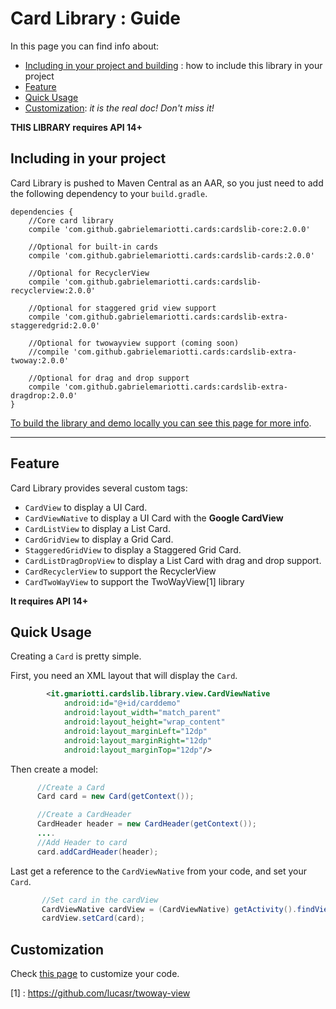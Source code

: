 # Card Library : Guide

In this page you can find info about:

* [Including in your project and building](#including-in-your-project) : how to include this library in your project
* [Feature](#feature) 
* [Quick Usage](#quick-usage)
* [Customization](/doc/CUSTOMIZATION.md): *it is the real doc! Don't miss it!*

**THIS LIBRARY requires API 14+**


## Including in your project

Card Library is pushed to Maven Central as an AAR, so you just need to add the following dependency to your `build.gradle`.

    dependencies {
        //Core card library
        compile 'com.github.gabrielemariotti.cards:cardslib-core:2.0.0'
        
        //Optional for built-in cards
        compile 'com.github.gabrielemariotti.cards:cardslib-cards:2.0.0'
                
        //Optional for RecyclerView
        compile 'com.github.gabrielemariotti.cards:cardslib-recyclerview:2.0.0'  
          
        //Optional for staggered grid view support
        compile 'com.github.gabrielemariotti.cards:cardslib-extra-staggeredgrid:2.0.0'       
         
        //Optional for twowayview support (coming soon)
        //compile 'com.github.gabrielemariotti.cards:cardslib-extra-twoway:2.0.0'     
           
        //Optional for drag and drop support
        compile 'com.github.gabrielemariotti.cards:cardslib-extra-dragdrop:2.0.0'    
    }


[To build the library and demo locally you can see this page for more info](https://github.com/gabrielemariotti/cardslib/tree/master/doc/BUILD.md).

---

## Feature

Card Library provides several custom tags:

*  `CardView` to display a UI Card.
*  `CardViewNative` to display a UI Card with the **Google CardView**
*  `CardListView` to display a List Card.
*  `CardGridView` to display a Grid Card.
*  `StaggeredGridView` to display a Staggered Grid Card.
*  `CardListDragDropView` to display a List Card with drag and drop support.
*  `CardRecyclerView` to support the RecyclerView
*  `CardTwoWayView` to support the TwoWayView[1] library

**It requires API 14+**



## Quick Usage

Creating a `Card` is pretty simple.

First, you need an XML layout that will display the `Card`.

``` xml
        <it.gmariotti.cardslib.library.view.CardViewNative
            android:id="@+id/carddemo"
            android:layout_width="match_parent"
            android:layout_height="wrap_content"
            android:layout_marginLeft="12dp"
            android:layout_marginRight="12dp"
            android:layout_marginTop="12dp"/>
```

Then create a model:

``` java
      //Create a Card
      Card card = new Card(getContext());

      //Create a CardHeader
      CardHeader header = new CardHeader(getContext());
      ....
      //Add Header to card
      card.addCardHeader(header);
```

Last get a reference to the `CardViewNative` from your code, and set your `Card`.

``` java
       //Set card in the cardView
       CardViewNative cardView = (CardViewNative) getActivity().findViewById(R.id.carddemo);
       cardView.setCard(card);
```


## Customization

Check [this page](CUSTOMIZATION.md) to customize your code.



[1] : https://github.com/lucasr/twoway-view
